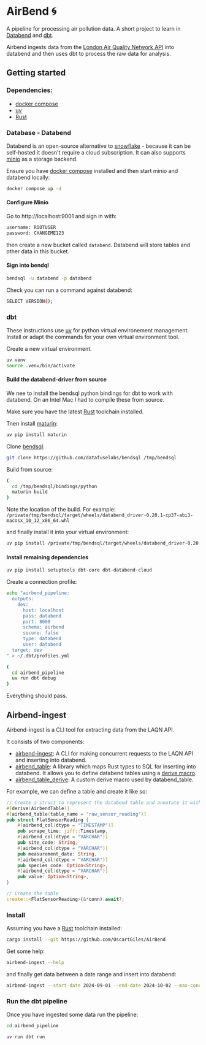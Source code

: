# AirBend :cyclone:

A pipeline for processing air pollution data. A short project to learn in [Databend](https://www.databend.com/) and [dbt](https://github.com/dbt-labs/dbt-core).

Airbend ingests data from the [London Air Quality Network API](https://www.londonair.org.uk/Londonair/API/) into databend and then uses dbt to process the raw data for analysis.

## Getting started

### Dependencies:

- [docker compose](https://docs.docker.com/compose/install/)
- [uv](https://github.com/astral-sh/uv)
- [Rust](https://www.rust-lang.org/tools/install)


### Database - Databend

Databend is an open-source alternative to [snowflake](https://www.snowflake.com/en/) - because it can be self-hosted it doesn't require a cloud subscription. It can also supports [minio](https://min.io/) as a storage backend.

Ensure you have [docker compose](https://docs.docker.com/compose/install/) installed and then start minio and databend locally:


```sh
docker compose up -d
```

#### Configure Minio

Go to http://localhost:9001 and sign in with:
```sh
username: ROOTUSER
password: CHANGEME123
```

then create a new bucket called `databend`. Databend will store tables and other data in this bucket.


#### Sign into bendql

```sh
bendsql -u databend -p databend
```

Check you can run a command against databend:

```sh
SELECT VERSION();
```

### dbt

These instructions use [uv](https://github.com/astral-sh/uv) for python virtual environement management. Install or adapt the commands for your own virtual environment tool.

Create a new virtual environment. 

```sh
uv venv
source .venv/bin/activate
```

#### Build the databend-driver from source

We nee to install the bendsql python bindings for dbt to work with databend. On an Intel Mac I had to compile these from source.

Make sure you have the latest [Rust](https://www.rust-lang.org/tools/install) toolchain installed.

Tnen install [maturin](https://github.com/PyO3/maturin):

```sh
uv pip install maturin
```

Clone [bendsql](https://github.com/datafuselabs/bendsql/tree/main):

```sh
git clone https://github.com/datafuselabs/bendsql /tmp/bendsql
```

Build from source:
```sh
(
  cd /tmp/bendsql/bindings/python
  maturin build
)
```

Note the location of the build. For example: `/private/tmp/bendsql/target/wheels/databend_driver-0.20.1-cp37-abi3-macosx_10_12_x86_64.whl`

and finally install it into your virtual environment:

```sh
uv pip install /private/tmp/bendsql/target/wheels/databend_driver-0.20.1-cp37-abi3-macosx_10_12_x86_64.whl
```

#### Install remaining dependencies

```sh
uv pip install setuptools dbt-core dbt-databend-cloud
```

Create a connection profile:

```sh
echo "airbend_pipeline:
  outputs:
    dev:
      host: localhost
      pass: databend
      port: 8000
      schema: airbend
      secure: false
      type: databend
      user: databend
  target: dev
" > ~/.dbt/profiles.yml
```


```sh
(
  cd airbend_pipeline
  uv run dbt debug
)
```

Everything should pass.

## Airbend-ingest

Airbend-ingest is a CLI tool for extracting data from the LAQN API.

It consists of two components:

- [airbend-ingest](./airbend-ingest/): A CLI for making concurrent requests to the LAQN API and inserting into databend.
- [airbend_table](./airbend-table): A library which maps Rust types to SQL for inserting into databend. It allows you to define databend tables using a [derive macro](https://doc.rust-lang.org/book/ch19-06-macros.html#how-to-write-a-custom-derive-macro).
- [airbend_table_derive](./databend_table_derive): A custom derive macro used by databend_table.

 For example, we can define a table and create it like so:

```rust
// Create a struct to represent the databend table and annotate it with databend types.
#[derive(AirbendTable)]
#[airbend_table(table_name = "raw_sensor_reading")]
pub struct FlatSensorReading {
    #[airbend_col(dtype = "TIMESTAMP")]
    pub scrape_time: jiff::Timestamp,
    #[airbend_col(dtype = "VARCHAR")]
    pub site_code: String,
    #[airbend_col(dtype = "VARCHAR")]
    pub measurement_date: String,
    #[airbend_col(dtype = "VARCHAR")]
    pub species_code: Option<String>,
    #[airbend_col(dtype = "VARCHAR")]
    pub value: Option<String>,
}

// Create the table
create::<FlatSensorReading>(&*conn).await?;
```

### Install
Assuming you have a [Rust](https://www.rust-lang.org/tools/install) toolchain installed:

```sh
cargo install --git https://github.com/OscartGiles/AirBend
```

Get some help:
```sh
airbend-ingest --help
```

and finally get data between a date range and insert into databend:
```sh
airbend-ingest --start-date 2024-09-01 --end-date 2024-10-02 --max-concurrent-connections 10
```

### Run the dbt pipeline

Once you have ingested some data run the pipeline:

```sh
cd airbend_pipeline
```

```sh
uv run dbt run
```
